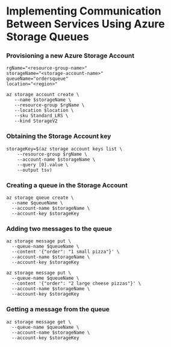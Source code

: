 # Implementing Communication Between Services Using Azure Storage Queues


### Provisioning a new Azure Storage Account
```
rgName="<resource-group-name>"
storageName="<storage-account-name>"
queueName="ordersqueue"
location="<region>"

az storage account create \
   --name $storageName \
   --resource-group $rgName \
   --location $location \
   --sku Standard_LRS \
   --kind StorageV2
```

### Obtaining the Storage Account key
```
storageKey=$(az storage account keys list \
    --resource-group $rgName \
    --account-name $storageName \
    --query [0].value \
    --output tsv)
```

### Creating a queue in the Storage Account
```
az storage queue create \
  --name $queueName \
  --account-name $storageName \
  --account-key $storageKey
```

### Adding two messages to the queue
```
az storage message put \
  --queue-name $queueName \
  --content '{"order": "1 small pizza"}' \
  --account-name $storageName \
  --account-key $storageKey

az storage message put \
  --queue-name $queueName \
  --content '{"order": "2 large cheese pizzas"}' \
  --account-name $storageName \
  --account-key $storageKey
```

### Getting a message from the queue
```
az storage message get \
  --queue-name $queueName \
  --account-name $storageName \
  --account-key $storageKey
```